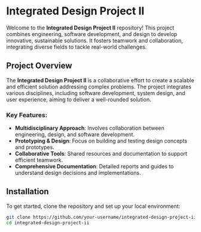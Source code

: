 # Integrated Design Project II

Welcome to the **Integrated Design Project II** repository! This project combines engineering, software development, and design to develop innovative, sustainable solutions. It fosters teamwork and collaboration, integrating diverse fields to tackle real-world challenges.

## Project Overview

The **Integrated Design Project II** is a collaborative effort to create a scalable and efficient solution addressing complex problems. The project integrates various disciplines, including software development, system design, and user experience, aiming to deliver a well-rounded solution. 

### Key Features:
- **Multidisciplinary Approach**: Involves collaboration between engineering, design, and software development.
- **Prototyping & Design**: Focus on building and testing design concepts and prototypes.
- **Collaborative Tools**: Shared resources and documentation to support efficient teamwork.
- **Comprehensive Documentation**: Detailed reports and guides to understand design decisions and implementations.

## Installation

To get started, clone the repository and set up your local environment:

```bash
git clone https://github.com/your-username/integrated-design-project-ii.git
cd integrated-design-project-ii
